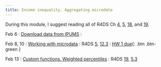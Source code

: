 ```yaml
---
title: Income inequality. Aggregating microdata
---
```


During this module, I suggest reading all of R4DS Ch [4](https://r4ds.had.co.nz/workflow-basics.html), [5](https://r4ds.had.co.nz/transform.html), [18](https://r4ds.had.co.nz/pipes.html), and [19](https://r4ds.had.co.nz/functions.html).

Feb 6
: [Download data from IPUMS](../lessonplans/3a)
  : 

Feb 8, 10
: [Working with microdata](../lessonplans/3b)
  : R4DS [5](https://r4ds.had.co.nz/transform.html), [12.3](https://r4ds.had.co.nz/tidy-data.html?q=pivot#pivoting)
: [HW 1 due](https://canvas.cornell.edu/courses/51595){: .btn .btn-green }
  
Feb 13
: [Custom functions. Weighted percentiles](../lessonplans/3c)
  : R4DS [19](https://r4ds.had.co.nz/functions.html), [5.3](https://r4ds.had.co.nz/transform.html#arrange-rows-with-arrange)